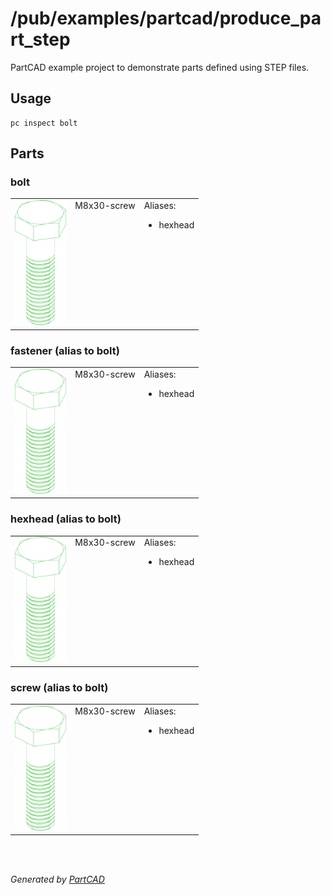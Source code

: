 # /pub/examples/partcad/produce_part_step

PartCAD example project to demonstrate parts defined using STEP files.

## Usage
```shell
pc inspect bolt
```


## Parts

### bolt
<table><tr>
<td valign=top><a href="bolt.step"><img src="././bolt.svg" style="width: auto; height: auto; max-width: 200px; max-height: 200px;"></a></td>
<td valign=top>M8x30-screw</td>
<td valign=top>Aliases:<br/><ul><li>hexhead</li></ul></td>
</tr></table>

### fastener (alias to bolt)
<table><tr>
<td valign=top><a href="fastener.step"><img src="././bolt.svg" style="width: auto; height: auto; max-width: 200px; max-height: 200px;"></a></td>
<td valign=top>M8x30-screw</td>
<td valign=top>Aliases:<br/><ul><li>hexhead</li></ul></td>
</tr></table>

### hexhead (alias to bolt)
<table><tr>
<td valign=top><a href="hexhead.step"><img src="././bolt.svg" style="width: auto; height: auto; max-width: 200px; max-height: 200px;"></a></td>
<td valign=top>M8x30-screw</td>
<td valign=top>Aliases:<br/><ul><li>hexhead</li></ul></td>
</tr></table>

### screw (alias to bolt)
<table><tr>
<td valign=top><a href="screw.step"><img src="././bolt.svg" style="width: auto; height: auto; max-width: 200px; max-height: 200px;"></a></td>
<td valign=top>M8x30-screw</td>
<td valign=top>Aliases:<br/><ul><li>hexhead</li></ul></td>
</tr></table>

<br/><br/>

*Generated by [PartCAD](https://partcad.org/)*
